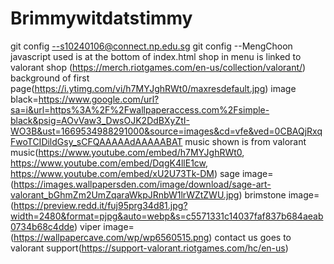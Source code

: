 # Brimmywitdatstimmy
git config --s10240106@connect.np.edu.sg
git config --MengChoon
javascript used is at the bottom of index.html
shop in menu is linked to valorant shop (https://merch.riotgames.com/en-us/collection/valorant/)
background of first page(https://i.ytimg.com/vi/h7MYJghRWt0/maxresdefault.jpg)
image black=https://www.google.com/url?sa=i&url=https%3A%2F%2Fwallpaperaccess.com%2Fsimple-black&psig=AOvVaw3_DwsOJK2DdBXyZtI-WO3B&ust=1669534988291000&source=images&cd=vfe&ved=0CBAQjRxqFwoTCIDildGsy_sCFQAAAAAdAAAAABAT
music shown is from valorant music(https://www.youtube.com/embed/h7MYJghRWt0, https://www.youtube.com/embed/DqgK4llE1cw, https://www.youtube.com/embed/xU2U73Tk-DM)
sage image=(https://images.wallpapersden.com/image/download/sage-art-valorant_bGhmZm2UmZqaraWkpJRnbW1lrWZtZWU.jpg)
brimstone image=(https://preview.redd.it/fuj95prg34d81.jpg?width=2480&format=pjpg&auto=webp&s=c5571331c14037faf837b684aeab0734b68c4dde)
viper image=(https://wallpapercave.com/wp/wp6560515.png)
contact us goes to valorant support(https://support-valorant.riotgames.com/hc/en-us)